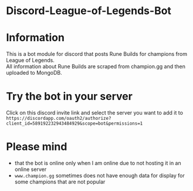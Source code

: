 # Discord-League-of-Legends-Bot  
# Information  
This is a bot module for discord that posts Rune Builds for champions from League of Legends.  
All information about Rune Builds are scraped from champion.gg and then uploaded to MongoDB.  

# Try the bot in your server  
Click on this discord invite link and select the server you want to add it to  
```https://discordapp.com/oauth2/authorize?client_id=589192232943484929&scope=bot&permissions=1 ```  

# Please mind  
* that the bot is online only when I am online due to not hosting it in an online server  
* ```www.champion.gg``` sometimes does not have enough data for display for some champions that are not popular

